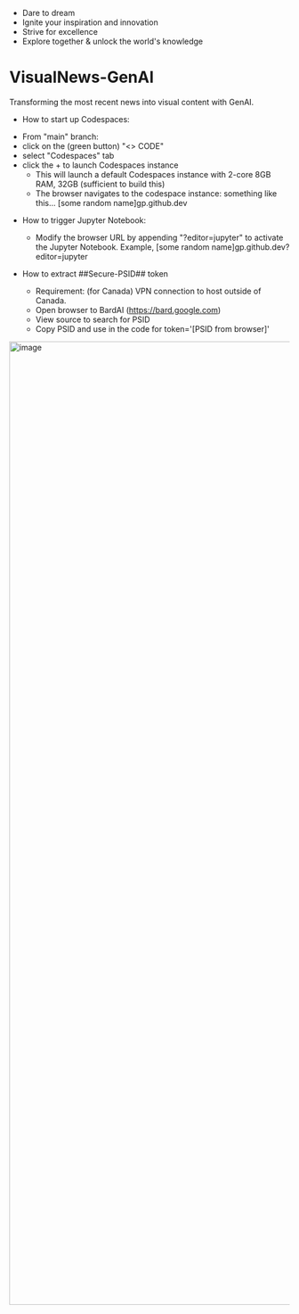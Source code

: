 
- Dare to dream
- Ignite your inspiration and innovation
- Strive for excellence
- Explore together & unlock the world's knowledge

# VisualNews-GenAI
Transforming the most recent news into visual content with GenAI.


  * How to start up Codespaces:
  - From "main" branch:
   - click on the (green button) "<> CODE"
   - select "Codespaces" tab
   - click the + to launch Codespaces instance
      * This will launch a default Codespaces instance with 2-core 8GB RAM, 32GB (sufficient to build this)
      * The browser navigates to the codespace instance: something like this... [some random name]gp.github.dev
  
   * How to trigger Jupyter Notebook:
     * Modify the browser URL by appending "?editor=jupyter" to activate the Jupyter Notebook. Example, [some random name]gp.github.dev?editor=jupyter
     
   * How to extract ##Secure-PSID## token
      * Requirement: (for Canada) VPN connection to host outside of Canada.
      * Open browser to BardAI (https://bard.google.com)
      * View source to search for PSID
      * Copy PSID and use in the code for token='[PSID from browser]'



<img width="1728" alt="image" src="https://github.com/ubc-tuehoang/VisualNews-GenAI/assets/86985864/8ae9251d-b514-4eec-b563-520a213f4552">
